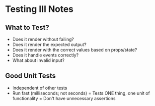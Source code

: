 # Testing III Notes

## What to Test?

- Does it render without failing?
- Does it render the expected output?
- Does it render with the correct values based on props/state?
- Does it handle events correctly?
- What about invalid input?

## Good Unit Tests

- Independent of other tests
- Run fast (milliseconds; not seconds)
= Tests ONE thing, one unit of functionality
= Don't have unnecessary assertions